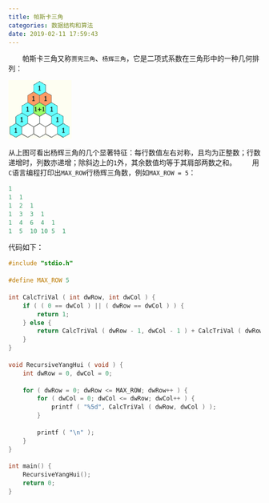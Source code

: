 ```yaml
---
title: 帕斯卡三角
categories: 数据结构和算法
date: 2019-02-11 17:59:43
---
```

&emsp;&emsp;帕斯卡三角又称`贾宪三角`、`杨辉三角`，它是二项式系数在三角形中的一种几何排列：<!--more-->

<img src="./帕斯卡三角/1.png" width=25%>

从上图可看出杨辉三角的几个显著特征：每行数值左右对称，且均为正整数；行数递增时，列数亦递增；除斜边上的`1`外，其余数值均等于其肩部两数之和。
&emsp;&emsp;用`C`语言编程打印出`MAX_ROW`行杨辉三角数，例如`MAX_ROW = 5`：

``` cpp
1
1  1
1  2  1
1  3  3  1
1  4  6  4  1
1  5  10 10 5  1
```

代码如下：

``` cpp
#include "stdio.h"

#define MAX_ROW 5

int CalcTriVal ( int dwRow, int dwCol ) {
    if ( ( 0 == dwCol ) || ( dwRow == dwCol ) ) {
        return 1;
    } else {
        return CalcTriVal ( dwRow - 1, dwCol - 1 ) + CalcTriVal ( dwRow - 1, dwCol );
    }
}

void RecursiveYangHui ( void ) {
    int dwRow = 0, dwCol = 0;

    for ( dwRow = 0; dwRow <= MAX_ROW; dwRow++ ) {
        for ( dwCol = 0; dwCol <= dwRow; dwCol++ ) {
            printf ( "%5d", CalcTriVal ( dwRow, dwCol ) );
        }

        printf ( "\n" );
    }
}

int main() {
    RecursiveYangHui();
    return 0;
}
```